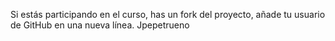 Si estás participando en el curso, has un fork del proyecto, añade tu usuario de GitHub en una nueva línea.
Jpepetrueno
